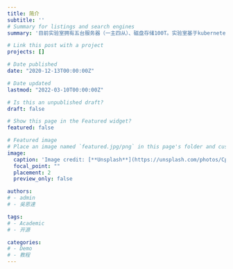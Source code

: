 ```yaml
---
title: 简介
subtitle: ''
# Summary for listings and search engines
summary: '目前实验室拥有五台服务器（一主四从）、磁盘存储100T。实验室基于kubernetes系统支撑平台，搭建了包括：知识分享平台Confluence、代码托管平台gitlab、实验室主页web服务、机器学习应用框架kubeflow、集群的可视化监控服务Grafana、大数据应用spark、hadoop等在内的诸多应用及服务。同时通过构建VPN实现集群用户的安全访问。实验室基础设施完善、资源充足、安全访问管控严格，形成了一套功能完备、稳定、安全、高可用的分布式实验环境。'

# Link this post with a project
projects: []

# Date published
date: "2020-12-13T00:00:00Z"

# Date updated
lastmod: "2022-03-10T00:00:00Z"

# Is this an unpublished draft?
draft: false

# Show this page in the Featured widget?
featured: false

# Featured image
# Place an image named `featured.jpg/png` in this page's folder and customize its options here.
image:
  caption: 'Image credit: [**Unsplash**](https://unsplash.com/photos/CpkOjOcXdUY)'
  focal_point: ""
  placement: 2
  preview_only: false

authors:
# - admin
# - 吳恩達

tags:
# - Academic
# - 开源

categories:
# - Demo
# - 教程
---
```

